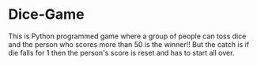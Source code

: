 # Dice-Game
This is Python programmed game where a group of people can toss dice and the person who scores more than 50 is the winner!! But the catch is if die falls for 1 then the person's score is reset and has to start all over.
